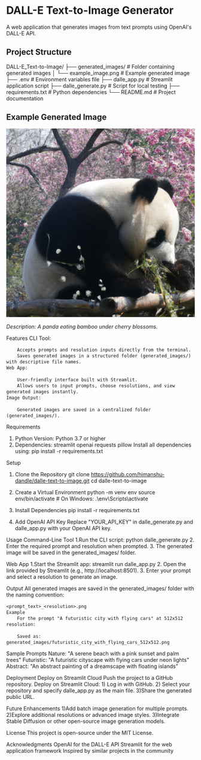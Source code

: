 # DALL-E Text-to-Image Generator

A web application that generates images from text prompts using OpenAI's DALL-E API.

## Project Structure


DALL-E_Text-to-Image/
├── generated_images/       # Folder containing generated images
│   └── example_image.png   # Example generated image
├── .env                    # Environment variables file
├── dalle_app.py            # Streamlit application script
├── dalle_generate.py       # Script for local testing
├── requirements.txt        # Python dependencies
└── README.md               # Project documentation


## Example Generated Image

![A panda eating bamboo under cherry blossoms](generated_images/A_panda_eating_bamboo_under_cherry_blossoms_1024x1024.png)

*Description: A panda eating bamboo under cherry blossoms.*



Features
	CLI Tool:

		Accepts prompts and resolution inputs directly from the terminal.
		Saves generated images in a structured folder (generated_images/) with descriptive file names.
	Web App:

		User-friendly interface built with Streamlit.
		Allows users to input prompts, choose resolutions, and view generated images instantly.
	Image Output:

		Generated images are saved in a centralized folder (generated_images/).

Requirements
1. Python Version: Python 3.7 or higher
2. Dependencies:
		streamlit
		openai
		requests
		pillow
Install all dependencies using:
	pip install -r requirements.txt

Setup
1. Clone the Repository
	git clone https://github.com/himanshu-dandle/dalle-text-to-image.git
	cd dalle-text-to-image
2. Create a Virtual Environment
	python -m venv env
	source env/bin/activate  # On Windows: .\env\Scripts\activate

3. Install Dependencies
	pip install -r requirements.txt
4. Add OpenAI API Key
	Replace "YOUR_API_KEY" in dalle_generate.py and dalle_app.py with your OpenAI API key.


Usage
Command-Line Tool
1.Run the CLI script:
	python dalle_generate.py
2. Enter the required prompt and resolution when prompted.
3. The generated image will be saved in the generated_images/ folder.

Web App
1.Start the Streamlit app:
		streamlit run dalle_app.py
2. Open the link provided by Streamlit (e.g., http://localhost:8501).
3. Enter your prompt and select a resolution to generate an image.

Output
All generated images are saved in the generated_images/ folder with the naming convention:

	<prompt_text>_<resolution>.png
	Example
		For the prompt "A futuristic city with flying cars" at 512x512 resolution:

		Saved as: generated_images/futuristic_city_with_flying_cars_512x512.png
		
Sample Prompts
	Nature: "A serene beach with a pink sunset and palm trees"
	Futuristic: "A futuristic cityscape with flying cars under neon lights"
	Abstract: "An abstract painting of a dreamscape with floating islands"

Deployment
Deploy on Streamlit Cloud
	Push the project to a GitHub repository.
	Deploy on Streamlit Cloud:
		1) Log in with GitHub.
		2) Select your repository and specify dalle_app.py as the main file.
		3)Share the generated public URL.
		
Future Enhancements
	1)Add batch image generation for multiple prompts.
	2)Explore additional resolutions or advanced image styles.
	3)Integrate Stable Diffusion or other open-source image generation models.
	
License
This project is open-source under the MIT License.

Acknowledgments
OpenAI for the DALL-E API
Streamlit for the web application framework
Inspired by similar projects in the community

